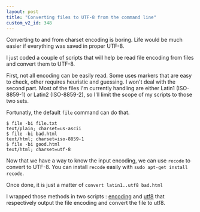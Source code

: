 ```yaml
---
layout: post
title: "Converting files to UTF-8 from the command line"
custom_v2_id: 348
---
```


<p>Converting to and from charset encoding is boring. Life would be much easier if everything was saved in proper UTF-8.</p>
<p>I just coded a couple of scripts that will help be read file encoding from files and convert them to UTF-8.</p>
<p>First, not all encoding can be easily read. Some uses markers that are easy to check, other requires heuristic and guessing. I won't deal with the second part. Most of the files I'm currently handling are either Latin1 (ISO-8859-1) or Latin2 (ISO-8859-2), so I'll limit the scope of my scripts to those two sets.</p>
<p>Fortunatly, the default <code>file</code> command can do that.</p>
<pre><code lang="sh">$ file -bi file.txt<br />text/plain; charset=us-ascii<br />$ file -bi bad.html<br />text/html; charset=iso-8859-1<br />$ file -bi good.html<br />text/html; charset=utf-8</code></pre>
<p>Now that we have a way to know the input encoding, we can use <code>recode</code> to convert to UTF-8. You can install <code>recode</code> easily with <code>sudo apt-get install recode</code>.</p>
<p>Once done, it is just a matter of <code>convert latin1..utf8 bad.html</code></p>
<p>I wrapped those methods in two scripts : <a href="https://github.com/pixelastic/oroshi/blob/master/scripts/bin/encoding">encoding</a> and <a href="https://github.com/pixelastic/oroshi/blob/master/scripts/bin/utf8">utf8</a> that respectively output the file encoding and convert the file to utf8.</p>
